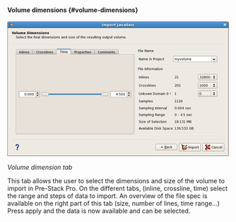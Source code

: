 #### Volume dimensions {#volume-dimensions}

![](/assets/003_import_javaseis.png)

_Volume dimension tab_

This tab allows the user to select the dimensions and size of the volume to import in Pre-Stack Pro. On the different tabs, \(inline, crossline, time\) select the range and steps of data to import.
An overview of the file spec is available on the right part of this tab \(size, number of lines, time range…\)
Press apply and the data is now available and can be selected.

